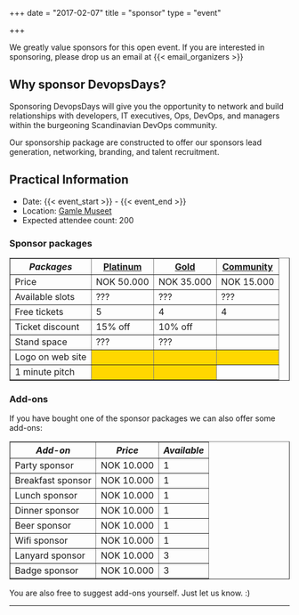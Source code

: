 +++
date = "2017-02-07"
title = "sponsor"
type = "event"


+++

We greatly value sponsors for this open event. If you are interested in sponsoring, please drop us an email at {{< email_organizers >}}

</hr>

<h2>Why sponsor DevopsDays?</h2>
Sponsoring DevopsDays will give you the opportunity to network and build relationships with developers, IT executives, Ops, DevOps, and managers within the burgeoning Scandinavian DevOps community.

Our sponsorship package are constructed to offer our sponsors lead generation, networking, branding, and talent recruitment.

<h2>Practical Information</h2>
<ul>
  <li>Date: {{< event_start >}} - {{< event_end >}}</li>
  <li>Location: <a href="http://www.gamlemuseet.no/english/">Gamle Museet</a></li>
  <li>Expected attendee count: 200</li>
</ul>

### Sponsor packages

<table border=1 cellspacing=1>
  <tr>
    <th><i>Packages</i></th>
    <th><center><b><u>Platinum</u></center></b></th>
    <th><center><b><u>Gold</u></center></b></th>
    <th><center><b><u>Community</u></center></b></th>
  </tr>
  <tr>
    <td>Price</td>
    <td>NOK 50.000</td>
    <td>NOK 35.000</td>
    <td>NOK 15.000</td>
  </tr>
  <tr>
    <td>Available slots</td>
    <td>???</td>
    <td>???</td>
    <td>???</td>
  </tr>
  <tr>
    <td>Free tickets</td>
    <td>5</td>
    <td>4</td>
    <td>4</td>
  </tr>
  <tr>
    <td>Ticket discount</td>
    <td>15% off</td>
    <td>10% off</td>
    <td></td>
  </tr>
  <tr>
    <td>Stand space</td>
    <td>???</td>
    <td>???</td>
    <td></td>
  </tr>
  <tr>
    <td>Logo on web site</td>
    <td bgcolor="gold">&nbsp;</td>
    <td bgcolor="gold">&nbsp;</td>
    <td bgcolor="gold">&nbsp;</td>
  </tr>
  <tr>
    <td>1 minute pitch</td>
    <td bgcolor="gold">&nbsp;</td>
    <td bgcolor="gold">&nbsp;</td>
    <td>&nbsp;</td>
  </tr>
</table>

### Add-ons

If you have bought one of the sponsor packages we can also offer some add-ons:
<table border=1 cellspacing=1>
  <tr>
    <th><i>Add-on</i></th>
    <th><i>Price</i></th>
    <th><i>Available</i></th>
  </tr>
  <tr>
    <td>Party sponsor</td>
    <td>NOK 10.000</td>
    <td>1</td>
  </tr>
  <tr>
    <td>Breakfast sponsor</td>
    <td>NOK 10.000</td>
    <td>1</td>
  </tr>
  <tr>
    <td>Lunch sponsor</td>
    <td>NOK 10.000</td>
    <td>1</td>
  </tr>
  <tr>
    <td>Dinner sponsor</td>
    <td>NOK 10.000</td>
    <td>1</td>
  </tr>
  <tr>
    <td>Beer sponsor</td>
    <td>NOK 10.000</td>
    <td>1</td>
  </tr>
  <tr>
    <td>Wifi sponsor</td>
    <td>NOK 10.000</td>
    <td>1</td>
  </tr>
  <tr>
    <td>Lanyard sponsor</td>
    <td>NOK 10.000</td>
    <td>3</td>
  </tr>
  <tr>
    <td>Badge sponsor</td>
    <td>NOK 10.000</td>
    <td>3</td>
  </tr>
</table>

You are also free to suggest add-ons yourself. Just let us know. :)

<!--
<h3 id="sponsorship">Gold sponsor pack</h3>
DevopsDays is gathering IT practitioners, managers, developers, and influencers from all over Scandinavia and as a Gold Sponsor you will have an opportunity to be right there with them. Gold Sponsorships include opportunities to connect with each one of these attendees as we strategically drive traffic to your sponsor booth. Gold sponsors enjoy pre-event promotion through our social media as well as our website. The package costs NOK 35.000, EUR 3.800, USD 4.300, which includes:
<ul>
  <li>Logo on event website</li>
  <li>Logo on shared slide, displayed during breaks</li>
  <li>Logo on email marketing</li>
  <li>4 Included Tickets</li>
  <li>Booth space in the main hall</li>
  <li>1 minute pitch to the audience</li>
  <li>Recognition on the website and social media before, during and after the event</li>
</ul>
<hr>
<h3 id="student_sponsorship">Student sponsorship</h3>
Students are the new breed of talent shaping the future of IT. We believe it is important that they get a chance to attend DevOpsDays. As a Student sponsor you will be helping students by sponsoring their ticket for the event. Student sponsors will get recognition by pre-event promotion through our social media as well as on our website. At a bare minimum you will have to sponsor three tickets for students, which amounts to NOK 8.250, EUR 895, USD 1.010 which includes:
<ul>
  <li>Logo on event website</li>
  <li>Logo on shared slide, displayed during breaks</li>
  <li>Recognition on the website and social media before, during and after the event</li>
</ul>
<hr/>
<h3 id="other_sponsorships">Other exclusive special sponsorships</h3>
There are also opportunities for other exclusive special sponsorships. We'll have sponsors for various events with special privileges for the sponsors of these events. If you are interested in special sponsorships or have a creative idea about how you can support the event, {{< event_link page="contact" text="send us an email" >}}.
<br/>
<br/>
-->
<hr/>
